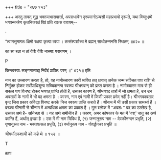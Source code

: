 +++
title = "२६७ १५३"

+++
अस्तु तावत् शुद्ध भक्तयाभासवार्त्ता, अपराधत्वेन दृश्यमानोऽप्यसौ महाप्रभावो दृश्यते, यथा विष्णुधम्र्मे भगवन्मन्त्रेण कृतनिजरक्षं विप्रं प्रति राक्षस वावयम्-- 

· 

“त्वामत्तुमागतः क्षिमो रक्षया कृत्या त्वया । तत्संस्पर्शाच्च मे ब्रह्मन् साध्वेतन्मनसि स्थितम् ॥४२० ॥ 

का सा रक्षा न तां वेद्मि वेद्मि नास्याः परायणम् । 

P 

किन्त्वस्याः सङ्गमासाद्य निर्वेदं प्रापितः परम् ॥” ४२१॥ इति 

नाम का उच्चारण करता है, तो, वह नामोच्चारण कारी व्यक्ति तत् क्षणात् अनेक जन्म सञ्चित पाप राशि से निर्मुक्त होकर सर्वोपाधिशून्य सच्चिदानन्द स्वरूप श्रीभगवान् को प्राप्त करता है । नामोच्चारण मात्र से ही सकल पाप विनष्ट होकर भगवत् प्राप्ति होती है, उसका कारण है, श्रीभगवद तारों में जो क्षमता है, उन उन अवतारों के नामों में भी वह क्षमता है । कारण, नाम एवं नामी में किसी प्रकार प्रभेद नहीं है। श्रीभगवदवतार वृन्द जिस प्रकार अविद्या विनष्ट करके निज स्वरूप प्राप्ति कराते हैं। श्रीनाम में भी उसी प्रकार सामर्थ्य हैं । वरञ्च श्रीनामी से श्रीनाम में अत्यधिक क्षमता का प्रकाश है । मूल श्लोक में "अवशः " पद का उल्लेख है, उसका अर्थ है- अनिच्छा से । यह अर्थ समीचीन है । कारण, अमर कोषकार के मत में 'वश्' धातु का अर्थ कान्ति हैं, अर्थात् इच्छा है । उस में भी नाम त्रिविध हैं, (१) जन्मानुरूप नाम -- देवकीनन्दन प्रभृति, (२) गृणानुरूप नाम - भक्तवत्सल प्रभृति, (३) वर्मानुरूप नाम - गोवर्द्धनधर प्रभृति ॥ 

श्रीगर्भोदकशायी को कहे थे ॥ १५२ ॥ 

T 

ब्रह्मा 
